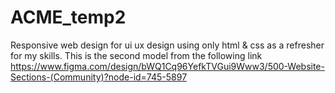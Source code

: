 # ACME_temp2
Responsive web design for ui ux design using only html &amp; css as a refresher for my skills. This is the second model from the following link https://www.figma.com/design/bWQ1Cq96YefkTVGui9Www3/500-Website-Sections-(Community)?node-id=745-5897
